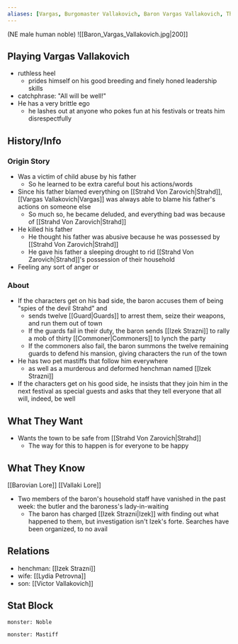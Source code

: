 ```yaml
---
aliases: [Vargas, Burgomaster Vallakovich, Baron Vargas Vallakovich, The Baron, The Burgomaster]
---
```

(NE male human noble)
![[Baron_Vargas_Vallakovich.jpg|200]]
## Playing Vargas Vallakovich
- ruthless heel
	- prides himself on his good breeding and finely honed leadership skills
- catchphrase: "All will be well!"
- He has a very brittle ego
	- he lashes out at anyone who pokes fun at his festivals or treats him disrespectfully

## History/Info
### Origin Story
- Was a victim of child abuse by his father
	- So he learned to be extra careful bout his actions/words
- Since his father blamed everything on [[Strahd Von Zarovich|Strahd]], [[Vargas Vallakovich|Vargas]] was always able to blame his father's actions on someone else
	- So much so, he became deluded, and everything bad was because of [[Strahd Von Zarovich|Strahd]]
- He killed his father
	- He thought his father was abusive because he was possessed by [[Strahd Von Zarovich|Strahd]]
	- He gave his father a sleeping drought to rid [[Strahd Von Zarovich|Strahd]]'s possession of their household
- Feeling any sort of anger or

### About
- If the characters get on his bad side, the baron accuses them of being "spies of the devil Strahd" and
	- sends twelve [[Guard|Guards]] to arrest them, seize their weapons, and run them out of town
	- If the guards fail in their duty, the baron sends [[Izek Strazni]] to rally a mob of thirty [[Commoner|Commoners]] to lynch the party
	- If the commoners also fail, the baron summons the twelve remaining guards to defend his mansion, giving characters the run of the town
- He has two pet mastiffs that follow him everywhere
	- as well as a murderous and deformed henchman named [[Izek Strazni]]
- If the characters get on his good side, he insists that they join him in the next festival as special guests and asks that they tell everyone that all will, indeed, be well
 
## What They Want
- Wants the town to be safe from [[Strahd Von Zarovich|Strahd]]
	- The way for this to happen is for everyone to be happy

## What They Know
[[Barovian Lore]]
[[Vallaki Lore]]
- Two members of the baron's household staff have vanished in the past week: the butler and the baroness's lady-in-waiting
	- The baron has charged [[Izek Strazni|Izek]] with finding out what happened to them, but investigation isn't Izek's forte. Searches have been organized, to no avail

## Relations
- henchman: [[Izek Strazni]]
- wife: [[Lydia Petrovna]]
- son: [[Victor Vallakovich]]

## Stat Block

```statblock
monster: Noble
```

```statblock
monster: Mastiff
```
```dataviewjs
```
